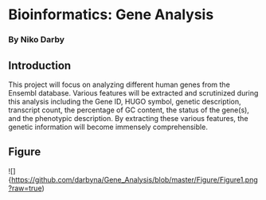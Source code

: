 # Bioinformatics: Gene Analysis
### By Niko Darby 

## Introduction

<p> This project will focus on analyzing different human genes from the Ensembl database. Various features will be extracted and scrutinized during this analysis including the Gene ID, HUGO symbol, genetic description, transcript count, the percentage of GC content, the status of the gene(s), and the phenotypic description. By extracting these various features, the genetic information will become immensely comprehensible. </p>






## Figure
![]{https://github.com/darbyna/Gene_Analysis/blob/master/Figure/Figure1.png?raw=true)
